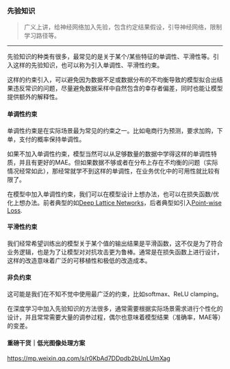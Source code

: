### 先验知识

> 广义上讲，给神经网络加入先验，包含约定结果假设，引导神经网络，限制学习路径等。

------

先验知识的种类有很多，最常见的是关于某个/某些特征的单调性、平滑性等。引入这样的先验知识，也可以称为引入单调性、平滑性约束。

这样的约束引入，可以避免因为数据不足或数据分布的不均衡导致的模型拟合出结果违反常识的问题，尽量避免数据采样中自然包含的幸存者偏差，同时也能让模型提供额外的解释性。

#### 单调性约束

单调性约束是在实际场景最为常见的约束之一。比如电商行为预测，要求加购，下单，支付的概率保持单调性。

如果不加入单调性约束，模型当然可以从足够数量的数据中学得这样的单调性特质，并且有更好的MAE。但如果数据不够或者在分布上存在不均衡的问题（实际情况经常如此），那经常就学不到这样的单调性，在业务优化中的可用性就比较有限了。

在模型中加入单调性约束，我们可以在模型设计上想办法，也可以在损失函数/优化上想办法。前者典型的如[Deep Lattice Networks](https://proceedings.neurips.cc/paper/2017/file/464d828b85b0bed98e80ade0a5c43b0f-Paper.pdf)，后者典型如引入[Point-wise Loss](https://arxiv.org/pdf/1909.10662.pdf).

#### 平滑性约束

我们经常希望训练出的模型关于某个值的输出结果是平滑函数，这不仅是为了符合业务逻辑，也是为了让模型对对抗攻击更为鲁棒。通常是在损失函数上进行设计，这样的改造意味着广泛的可移植性和极低的改造成本。

#### 非负约束

这可能是我们在不知不觉中使用最广泛的约束，比如softmax、ReLU clamping。

在深度学习中加入先验知识的方法很多，通常需要根据实际场景需求进行个性化的设计，并且常常需要大量的调参过程，偶尔也意味着模型结果（准确率，MAE等）的变差。





#### 重磅干货｜低光图像处理方案

https://mp.weixin.qq.com/s/r0KbAd7DDpdb2bUnLUmXag